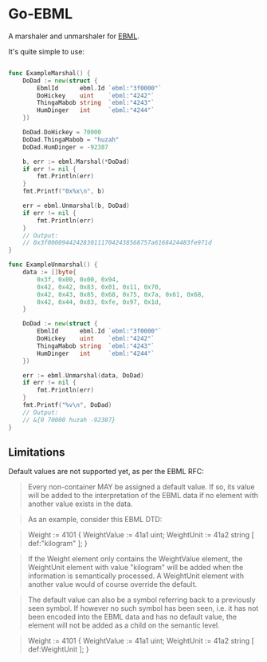 Go-EBML
=======

A marshaler and unmarshaler for [EBML](http://ebml.sourceforge.net/).

It's quite simple to use:
```go

func ExampleMarshal() {
	DoDad := new(struct {
		EbmlId      ebml.Id `ebml:"3f0000"`
		DoHickey    uint    `ebml:"4242"`
		ThingaMabob string  `ebml:"4243"`
		HumDinger   int     `ebml:"4244"`
	})

	DoDad.DoHickey = 70000
	DoDad.ThingaMabob = "huzah"
	DoDad.HumDinger = -92387

	b, err := ebml.Marshal(*DoDad)
	if err != nil {
		fmt.Println(err)
	}
	fmt.Printf("0x%x\n", b)

	err = ebml.Unmarshal(b, DoDad)
	if err != nil {
		fmt.Println(err)
	}
	// Output:
	// 0x3f00009442428301117042438568757a6168424483fe971d
}

func ExampleUnmarshal() {
	data := []byte{
		0x3f, 0x00, 0x00, 0x94,
		0x42, 0x42, 0x83, 0x01, 0x11, 0x70,
		0x42, 0x43, 0x85, 0x68, 0x75, 0x7a, 0x61, 0x68,
		0x42, 0x44, 0x83, 0xfe, 0x97, 0x1d,
	}

	DoDad := new(struct {
		EbmlId      ebml.Id `ebml:"3f0000"`
		DoHickey    uint    `ebml:"4242"`
		ThingaMabob string  `ebml:"4243"`
		HumDinger   int     `ebml:"4244"`
	})

	err := ebml.Unmarshal(data, DoDad)
	if err != nil {
		fmt.Println(err)
	}
	fmt.Printf("%v\n", DoDad)
	// Output:
	// &{0 70000 huzah -92387}
}

```


Limitations
-----------
Default values are not supported yet, as per the EBML RFC:
> Every non-container MAY be assigned a default value. If so, its
> value will be added to the interpretation of the EBML data if no
> element with another value exists in the data.
 
> As an example, consider this EBML DTD:
 
> Weight := 4101 {
>   WeightValue := 41a1 uint;
>   WeightUnit  := 41a2 string [ def:"kilogram" ];
> }
 
> If the Weight element only contains the WeightValue element, the
> WeightUnit element with value "kilogram" will be added when the
> information is semantically processed. A WeightUnit element with
> another value would of course override the default.
 
> The default value can also be a symbol referring back to a
> previously seen symbol. If however no such symbol has been seen,
> i.e. it has not been encoded into the EBML data and has no default
> value, the element will not be added as a child on the semantic
> level.
 
> Weight := 4101 {
>   WeightValue := 41a1 uint;
>   WeightUnit  := 41a2 string [ def:WeightUnit ];
> }
